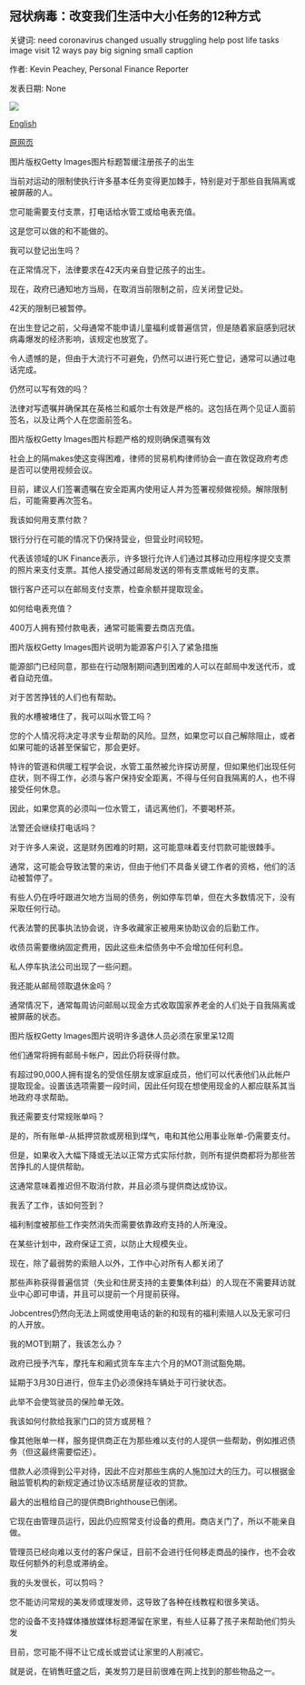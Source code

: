 ## 冠状病毒：改变我们生活中大小任务的12种方式

关键词: need coronavirus changed usually struggling help post life tasks image visit 12 ways pay big signing small caption

作者: Kevin Peachey, Personal Finance Reporter

发表日期: None

![](https://ichef.bbci.co.uk/news/1024/branded_news/6D15/production/_111652972_whatsubject.jpg)

[English](Coronavirus%3A%2012%20ways%20our%20life%20tasks%20big%20and%20small%20have%20changed.md)

[原网页](https://www.bbc.com/news/business-52202286)

图片版权Getty Images图片标题暂缓注册孩子的出生

当前对运动的限制使执行许多基本任务变得更加棘手，特别是对于那些自我隔离或被屏蔽的人。

您可能需要支付支票，打电话给水管工或给电表充值。

这是您可以做的和不能做的。

我可以登记出生吗？

在正常情况下，法律要求在42天内亲自登记孩子的出生。

现在，政府已通知地方当局，在取消当前限制之前，应关闭登记处。

42天的限制已被暂停。

在出生登记之前，父母通常不能申请儿童福利或普遍信贷，但是随着家庭感到冠状病毒爆发的经济影响，该规定也放宽了。

令人遗憾的是，但由于大流行不可避免，仍然可以进行死亡登记，通常可以通过电话完成。

仍然可以写有效的吗？

法律对写遗嘱并确保其在英格兰和威尔士有效是严格的。这包括在两个见证人面前签名，以及让两个人在您面前签名。

图片版权Getty Images图片标题严格的规则确保遗嘱有效

社会上的隔makes使这变得困难，律师的贸易机构律师协会一直在敦促政府考虑是否可以使用视频会议。

目前，建议人们签署遗嘱在安全距离内使用证人并为签署视频做视频。解除限制后，可能需要再次签名。

我该如何用支票付款？

银行分行在可能的情况下仍保持营业，但营业时间较短。

代表该领域的UK Finance表示，许多银行允许人们通过其移动应用程序提交支票的照片来支付支票。其他人接受通过邮局发送的带有支票或帐号的支票。

银行客户还可以在邮局支付支票，检查余额并提取现金。

如何给电表充值？

400万人拥有预付款电表，通常可能需要去商店充值。

图片版权Getty Images图片说明为能源客户引入了紧急措施

能源部门已经同意，那些在行动限制期间遇到困难的人可以在邮局中发送代币，或者自动充值。

对于苦苦挣钱的人们也有帮助。

我的水槽被堵住了，我可以叫水管工吗？

您的个人情况将决定寻求专业帮助的风险。显然，如果您可以自己解除阻止，或者如果可能的话甚至保留它，那会更好。

特许的管道和供暖工程学会说，水管工虽然被允许探访房屋，但如果他们出现任何症状，则不得工作，必须与客户保持安全距离，不得与任何自我隔离的人，也不得接受任何休息。

因此，如果您真的必须叫一位水管工，请远离他们，不要喝杯茶。

法警还会继续打电话吗？

对于许多人来说，这是财务困难的时期，这可能意味着支付罚款可能很棘手。

通常，这可能会导致法警的来访，但由于他们不具备关键工作者的资格，他们的活动被暂停了。

有些人仍在呼吁跟进欠地方当局的债务，例如停车罚单，但在大多数情况下，没有采取任何行动。

代表法警的民事执法协会说，许多收藏家正被用来协助议会的后勤工作。

收债员需要缴纳固定费用，因此这些未偿债务中不会增加任何利息。

私人停车执法公司出现了一些问题。

我还能从邮局领取退休金吗？

通常情况下，通常每周访问邮局以现金方式收取国家养老金的人们处于自我隔离或被屏蔽的状态。

图片版权Getty Images图片说明许多退休人员必须在家里呆12周

他们通常将拥有邮局卡帐户，因此仍将获得付款。

有超过90,000人拥有提名的受信任朋友或家庭成员，他们可以代表他们从此帐户提取现金。设置该选项需要一段时间，因此任何现在想使用现金的人都应联系其当地政府寻求帮助。

我还需要支付常规账单吗？

是的，所有账单-从抵押贷款或房租到煤气，电和其他公用事业账单-仍需要支付。

但是，如果收入大幅下降或无法以正常方式实际付款，则所有提供商都将为那些苦苦挣扎的人提供帮助。

这通常意味着推迟但不取消付款，并且必须与提供商达成协议。

我丢了工作，该如何签到？

福利制度被那些工作突然消失而需要依靠政府支持的人所淹没。

在某些计划中，政府保证工资，以防止大规模失业。

现在，除了最弱势的索赔人以外，工作中心对所有人都关闭了

那些声称获得普遍信贷（失业和住房支持的主要集体利益）的人现在不需要拜访就业中心即可申请，并且可以提前一个月提前获得。

Jobcentres仍然向无法上网或使用电话的新的和现有的福利索赔人以及无家可归的人开放。

我的MOT到期了，我该怎么办？

政府已授予汽车，摩托车和厢式货车车主六个月的MOT测试豁免期。

延期于3月30日进行，但车主仍必须保持车辆处于可行驶状态。

此举不会使驾驶员的保险单无效。

我该如何付款给我家门口的贷方或房租？

像其他账单一样，服务提供商正在为那些难以支付的人提供一些帮助，例如推迟债务（但这最终需要偿还）。

借款人必须得到公平对待，因此不应对那些生病的人施加过大的压力。可以根据金融监管机构的新规定通过协议冻结房屋征收的贷款。

最大的出租给自己的提供商Brighthouse已倒闭。

它现在由管理员运行，因此仍应照常支付设备的费用。商店关门了，所以不能亲自做。

管理员已经向难以支付的客户保证，目前不会进行任何移走商品的操作，也不会收取任何额外的利息或滞纳金。

我的头发很长，可以剪吗？

您不能访问常规的美发师或理发师，这导致了各种在线教程和很多笑话。

您的设备不支持媒体播放媒体标题滞留在家里，有些人征募了孩子来帮助他们剪头发

目前，您可能不得不让它成长或尝试让家里的人削减它。

就是说，在销售旺盛之后，美发剪刀是目前很难在网上找到的那些物品之一。
